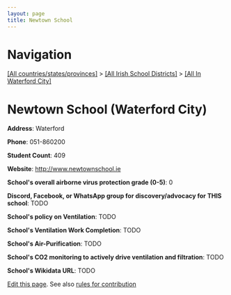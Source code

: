```yaml
---
layout: page
title: Newtown School
---
```

# Navigation

[[All countries/states/provinces]](../../..) > [[All Irish School Districts]](../..) > [[All In Waterford City]](..)

# Newtown School (Waterford City)

**Address**: Waterford

**Phone**: 051-860200

**Student Count**: 409

**Website**: <http://www.newtownschool.ie>

**School's overall airborne virus protection grade (0-5)**: 0

**Discord, Facebook, or WhatsApp group for discovery/advocacy for THIS school**: TODO

**School's policy on Ventilation**: TODO

**School's Ventilation Work Completion**: TODO

**School's Air-Purification**: TODO

**School's CO2 monitoring to actively drive ventilation and filtration**: TODO

**School's Wikidata URL**: TODO


[Edit this page](https://github.com/ventilate-schools/Ireland/edit/main/./Waterford_City/Newtown_School.md). See also [rules for contribution](../../../contribution-rules/)